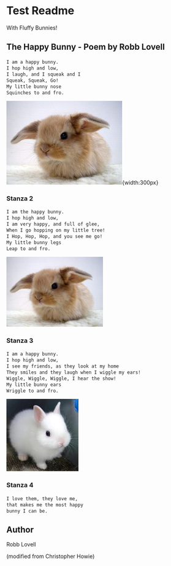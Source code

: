 # Test Readme

With Fluffy Bunnies!

## The Happy Bunny - Poem by Robb Lovell

```
I am a happy bunny.
I hop high and low, 
I laugh, and I squeak and I
Squeak, Squeak, Go! 
My little bunny nose
Squinches to and fro.
```

![Readme.md](images/fluffybunny1.jpg){width:300px}

### Stanza 2

```
I am the happy bunny.
I hop high and low,  
I am very happy, and full of glee, 
When I go hopping on my little tree! 
I Hop, Hop, Hop, and you see me go! 
My little bunny legs
Leap to and fro.
```

<img src="images/fluffybunny1.jpg" alt="Drawing" style="width:50%;"/>



### Stanza 3


```
I am a happy bunny.
I hop high and low, 
I see my friends, as they look at my home
They smiles and they laugh when I wiggle my ears! 
Wiggle, Wiggle, Wiggle, I hear the show! 
My little bunny ears
Wriggle to and fro.
```

![Readme.md](images/fluffybunny3.jpg)


### Stanza 4
```
I love them, they love me, 
that makes me the most happy 
bunny I can be.
```

## Author

Robb Lovell

(modified from Christopher Howie)